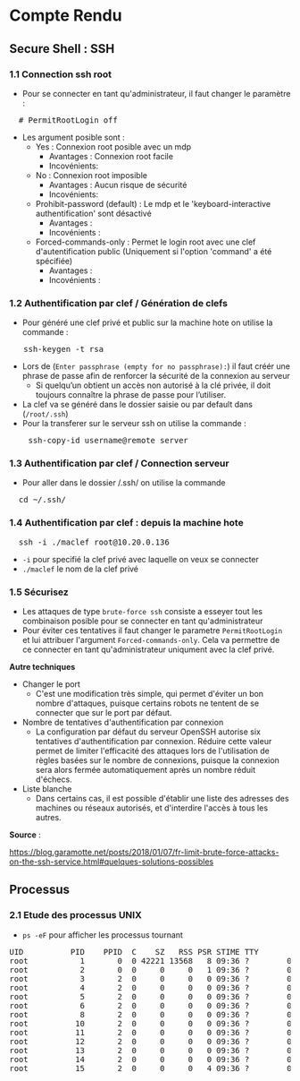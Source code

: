 # Compte Rendu

## Secure Shell : SSH

### 1.1 Connection ssh root 

- Pour se connecter en tant qu'administrateur, il faut changer le paramètre : 
<pre>
  # PermitRootLogin off
</pre>
- Les argument posible sont :
  - Yes : Connexion root posible avec un mdp
    - Avantages : Connexion root facile
    - Incovénients:   
  - No : Connexion root imposible
    - Avantages : Aucun risque de sécurité
    - Incovénients:
  - Prohibit-password (default) : Le mdp et le 'keyboard-interactive authentification' sont désactivé
    - Avantages : 
    - Incovénients :  
  - Forced-commands-only : Permet le login root avec une clef d'autentification public (Uniquement si l'option 'command' a été spécifiée)
    - Avantages :
    - Incovénients :
   
### 1.2 Authentification par clef / Génération de clefs

- Pour généré une clef privé et public sur la machine hote on utilise la commande :
<pre>
   ssh-keygen -t rsa  
</pre>
- Lors de (`Enter passphrase (empty for no passphrase):`) il faut créér une phrase de passe afin de renforcer la sécurité de la connexion au serveur
  - Si quelqu’un obtient un accès non autorisé à la clé privée, il doit toujours connaître la phrase de passe pour l’utiliser.  
- La clef va se généré dans le dossier saisie ou par default dans (`/root/.ssh`)
- Pour la transferer sur le serveur ssh on utilise la commande :
<pre>
    ssh-copy-id username@remote_server
</pre> 
### 1.3 Authentification par clef / Connection serveur
- Pour aller dans le dossier /.ssh/ on utilise la commande
<pre>
  cd ~/.ssh/
</pre>

### 1.4 Authentification par clef : depuis la machine hote
<pre>
  ssh -i ./maclef root@10.20.0.136
</pre>
  - `-i` pour specifié la clef privé avec laquelle on veux se connecter
  - `./maclef` le nom de la clef privé
### 1.5 Sécurisez

- Les attaques de type `brute-force ssh` consiste a esseyer tout les combinaison posible pour se connecter en tant qu'administrateur
- Pour éviter ces tentatives il faut changer le parametre `PermitRootLogin` et lui attribuer l'argument `Forced-commands-only`. Cela va permettre de ce connecter en tant qu'administrateur uniqument avec la clef privé.
  
**Autre techniques**
- Changer le port
  - C'est une modification très simple, qui permet d'éviter un bon nombre d'attaques, puisque certains robots ne     tentent de se connecter que sur le port par défaut.
- Nombre de tentatives d'authentification par connexion
  - La configuration par défaut du serveur OpenSSH autorise six tentatives d'authentification par connexion. Réduire cette valeur permet de limiter l'efficacité des attaques lors de l'utilisation de règles basées sur le nombre de connexions, puisque la connexion sera alors fermée automatiquement après un nombre réduit d'échecs.
- Liste blanche
  - Dans certains cas, il est possible d'établir une liste des adresses des machines ou réseaux autorisés, et d'interdire l'accès à tous les autres.
    
**Source** : 

https://blog.garamotte.net/posts/2018/01/07/fr-limit-brute-force-attacks-on-the-ssh-service.html#quelques-solutions-possibles

## Processus 

### 2.1 Etude des processus UNIX
- `ps -eF` pour afficher les processus tournant
<pre>UID          PID    PPID  C    SZ   RSS PSR STIME TTY          TIME CMD
root           1       0  0 42221 13568   8 09:36 ?        00:00:02 /sbin/init
root           2       0  0     0     0   1 09:36 ?        00:00:00 [kthreadd]
root           3       2  0     0     0   0 09:36 ?        00:00:00 [rcu_gp]
root           4       2  0     0     0   0 09:36 ?        00:00:00 [rcu_par_gp]
root           5       2  0     0     0   0 09:36 ?        00:00:00 [slub_flushwq]
root           6       2  0     0     0   0 09:36 ?        00:00:00 [netns]
root           8       2  0     0     0   0 09:36 ?        00:00:00 [kworker/0:0H-events_highpri]
root          10       2  0     0     0   0 09:36 ?        00:00:00 [mm_percpu_wq]
root          11       2  0     0     0   0 09:36 ?        00:00:00 [rcu_tasks_kthread]
root          12       2  0     0     0   0 09:36 ?        00:00:00 [rcu_tasks_rude_kthread]
root          13       2  0     0     0   0 09:36 ?        00:00:00 [rcu_tasks_trace_kthread]
root          14       2  0     0     0   0 09:36 ?        00:00:00 [ksoftirqd/0]
root          15       2  0     0     0   4 09:36 ?        00:00:00 [rcu_preempt]
</pre>
